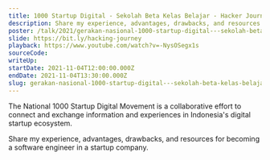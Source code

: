 ```yaml
---
title: 1000 Startup Digital - Sekolah Beta Kelas Belajar - Hacker Journey
description: Share my experience, advantages, drawbacks, and resources for becoming a software engineer in a startup company.
poster: /talk/2021/gerakan-nasional-1000-startup-digital---sekolah-beta-kelas-belajar---hacker-journey.jpg
slide: https://bit.ly/hacking-journey
playback: https://www.youtube.com/watch?v=-NysOSegx1s
sourceCode: 
writeUp: 
startDate: 2021-11-04T12:00:00.000Z
endDate: 2021-11-04T13:30:00.000Z
slug: gerakan-nasional-1000-startup-digital---sekolah-beta-kelas-belajar---hacker-journey
---
```


The National 1000 Startup Digital Movement is a collaborative effort to connect and exchange information and experiences in Indonesia's digital startup ecosystem.

Share my experience, advantages, drawbacks, and resources for becoming a software engineer in a startup company.
